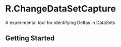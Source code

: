 # R.ChangeDataSetCapture
A experimental tool for identifying Deltas in DataSets

## Getting Started

